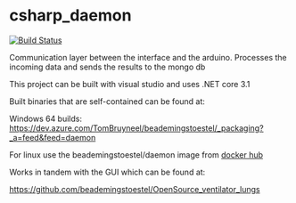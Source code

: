 # csharp_daemon

[![Build Status](https://dev.azure.com/TomBruyneel/TomBruyneel/_apis/build/status/beademingstoestel.csharp_daemon?branchName=master)](https://dev.azure.com/TomBruyneel/TomBruyneel/_build/latest?definitionId=2&branchName=master)

Communication layer between the interface and the arduino. Processes the incoming data and sends the results to the mongo db

This project can be built with visual studio and uses .NET core 3.1

Built binaries that are self-contained can be found at:

Windows 64 builds: https://dev.azure.com/TomBruyneel/beademingstoestel/_packaging?_a=feed&feed=daemon

For linux use the beademingstoestel/daemon image from [docker hub](https://hub.docker.com/#/beademingstoestel)

Works in tandem with the GUI which can be found at:

https://github.com/beademingstoestel/OpenSource_ventilator_lungs
